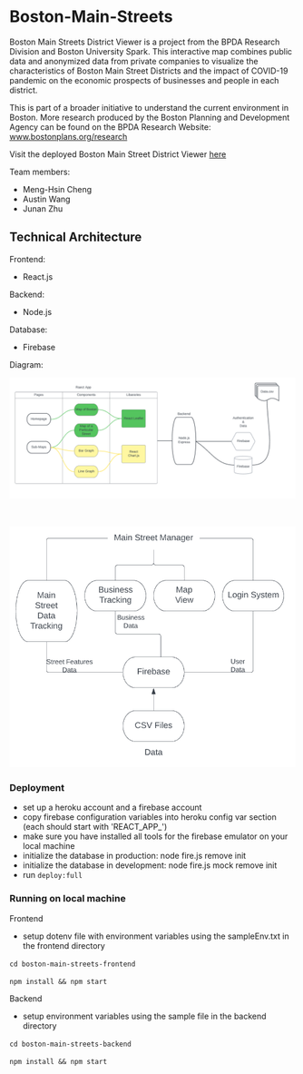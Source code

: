 # Boston-Main-Streets

Boston Main Streets District Viewer is a project from the BPDA Research Division and Boston University Spark. This interactive map combines public data and anonymized data from private companies to visualize the characteristics of Boston Main Street Districts and the impact of COVID-19 pandemic on the economic prospects of businesses and people in each district.

This is part of a broader initiative to understand the current environment in Boston. More research produced by the Boston Planning and Development Agency can be found on the BPDA Research Website: www.bostonplans.org/research

Visit the deployed Boston Main Street District Viewer [here]()

Team members:

- Meng-Hsin Cheng
- Austin Wang
- Junan Zhu

## Technical Architecture

Frontend:

- React.js

Backend:

- Node.js

Database:

- Firebase

Diagram:

![TechnicalArchitecture](Documentation/Architecture.png)

<br>

![Markitecture](Documentation/Markitecture.png)

### Deployment

- set up a heroku account and a firebase account
- copy firebase configuration variables into heroku config var section (each should start with 'REACT_APP_')
- make sure you have installed all tools for the firebase emulator on your local machine
- initialize the database in production: node fire.js remove init
- initialize the database in development: node fire.js mock remove init
- run `deploy:full`

### Running on local machine

Frontend

- setup dotenv file with environment variables using the sampleEnv.txt in the frontend directory

`cd boston-main-streets-frontend`

`npm install && npm start`

Backend

- setup environment variables using the sample file in the backend directory

`cd boston-main-streets-backend`

`npm install && npm start`
